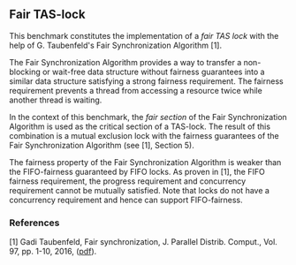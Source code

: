 ## Fair TAS-lock

This benchmark constitutes the implementation of a *fair TAS lock* with the
help of G. Taubenfeld's Fair Synchronization Algorithm [1].

The Fair Synchronization Algorithm provides a way to transfer a non-blocking or
wait-free data structure without fairness guarantees into a similar
data structure satisfying a strong fairness requirement. The fairness
requirement prevents a thread from accessing a resource twice while another
thread is waiting.

In the context of this benchmark, the *fair section* of the Fair
Synchronization Algorithm is used as the critical section of a TAS-lock. The
result of this combination is a mutual exclusion lock with the fairness
guarantees of the Fair Synchronization Algorithm (see [1], Section 5).

The fairness property of the Fair Synchronization Algorithm is weaker than the
FIFO-fairness guaranteed by FIFO locks. As proven in [1], the FIFO fairness
requirement, the progress requirement and concurrency requirement cannot be
mutually satisfied. Note that locks do not have a concurrency requirement and
hence can support FIFO-fairness.

### References
[1] Gadi Taubenfeld, Fair synchronization, J. Parallel Distrib. Comput.,
    Vol. 97, pp. 1-10, 2016, ([pdf](http://www.faculty.idc.ac.il/gadi/MyPapers/2016T-FullVersionFairSynchronization.pdf)).

